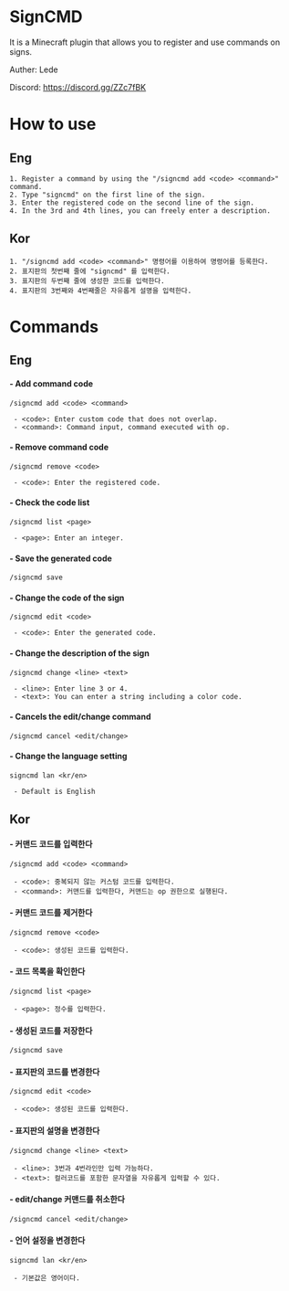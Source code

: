 # SignCMD

It is a Minecraft plugin that allows you to register and use commands on signs.

Auther: Lede

Discord: https://discord.gg/ZZc7fBK

# How to use

## Eng
```
1. Register a command by using the "/signcmd add <code> <command>" command.
2. Type "signcmd" on the first line of the sign.
3. Enter the registered code on the second line of the sign.
4. In the 3rd and 4th lines, you can freely enter a description.
```

## Kor
```
1. "/signcmd add <code> <command>" 명령어를 이용하여 명령어를 등록한다.
2. 표지판의 첫번째 줄에 "signcmd" 를 입력한다.
3. 표지판의 두번째 줄에 생성한 코드를 입력한다.
4. 표지판의 3번째와 4번째줄은 자유롭게 설명을 입력한다.
```

# Commands

## Eng

#### - Add command code
```
/signcmd add <code> <command>

 - <code>: Enter custom code that does not overlap.
 - <command>: Command input, command executed with op.
```

#### - Remove command code
```
/signcmd remove <code>

 - <code>: Enter the registered code.
```

#### - Check the code list
```
/signcmd list <page>

 - <page>: Enter an integer.
```

#### - Save the generated code
```
/signcmd save
```

#### - Change the code of the sign
```
/signcmd edit <code>

 - <code>: Enter the generated code.
```

#### - Change the description of the sign
```
/signcmd change <line> <text>

 - <line>: Enter line 3 or 4.
 - <text>: You can enter a string including a color code.
```

#### - Cancels the edit/change command
```
/signcmd cancel <edit/change>
```

#### - Change the language setting
```
signcmd lan <kr/en>

 - Default is English
```

## Kor

#### - 커맨드 코드를 입력한다
```
/signcmd add <code> <command>

 - <code>: 중복되지 않는 커스텀 코드를 입력한다.
 - <command>: 커맨드를 입력한다, 커맨드는 op 권한으로 실행된다.
```

#### - 커맨드 코드를 제거한다
```
/signcmd remove <code>

 - <code>: 생성된 코드를 입력한다.
```

#### - 코드 목록을 확인한다
```
/signcmd list <page>

 - <page>: 정수를 입력한다.
```

#### - 생성된 코드를 저장한다
```
/signcmd save
```

#### - 표지판의 코드를 변경한다
```
/signcmd edit <code>

 - <code>: 생성된 코드를 입력한다.
```

#### - 표지판의 설명을 변경한다
```
/signcmd change <line> <text>

 - <line>: 3번과 4번라인만 입력 가능하다.
 - <text>: 컬러코드를 포함한 문자열을 자유롭게 입력할 수 있다.
```

#### - edit/change 커맨드를 취소한다
```
/signcmd cancel <edit/change>
```

#### - 언어 설정을 변경한다
```
signcmd lan <kr/en>

 - 기본값은 영어이다.
```


